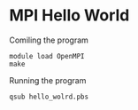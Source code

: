 # MPI Hello World

Comiling the program
```
module load OpenMPI
make
```

Running the program
```
qsub hello_wolrd.pbs
```